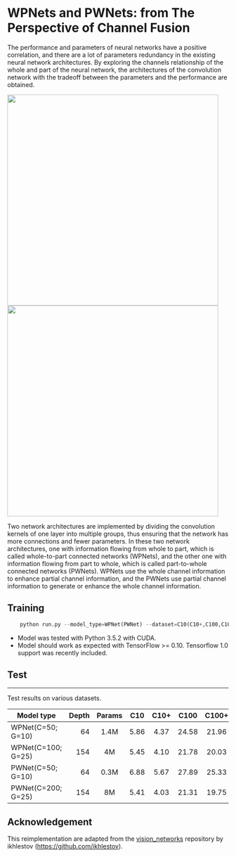 # WPNets and PWNets: from The Perspective of Channel Fusion

The performance and parameters of neural networks have a positive correlation, and there are a lot of parameters redundancy in the existing neural network architectures. By exploring the channels relationship of the whole and part of the neural network, the architectures of the convolution network with the tradeoff between the parameters and the performance are obtained. 

<img src="https://github.com/liangdaojun/W-P-Nets/blob/master/images/WPNets.jpg" width="480">
<img src="https://github.com/liangdaojun/W-P-Nets/blob/master/images/PWNets.jpg" width="480">

Two network architectures are implemented by dividing the convolution kernels of one layer into multiple groups, thus ensuring that the network has more connections and fewer parameters. In these two network architectures, one with information flowing from whole to part, which is called whole-to-part connected networks (WPNets), and the other one with information flowing from part to whole, which is called part-to-whole connected networks (PWNets). WPNets use the whole channel information to enhance partial channel information, and the PWNets use partial channel information to generate or enhance the whole channel information. 

## Training
```python
    python run.py --model_type=WPNet(PWNet) --dataset=C10(C10+,C100,C100+,SVHN) --initial_channel=50(72,96,100,120,150,180)
```

- Model was tested with Python 3.5.2 with CUDA.
- Model should work as expected with TensorFlow >= 0.10. Tensorflow 1.0 support was recently included.

## Test
-----
Test results on various datasets. 


|Model type         | Depth | Params | C10   | C10+  | C100  | C100+  | SVHN   |
| --------          | -----:| :----: |:----: |:----: |:----: | :----: | :----: |
|WPNet(C=50; G=10)  |  64   | 1.4M   | 5.86  | 4.37  | 24.58 | 21.96  | 1.71   |
|WPNet(C=100; G=25) |  154  |  4M    | 5.45  | 4.10  | 21.78 | 20.03  | 1.70   |
|PWNet(C=50; G=10)  |  64   |  0.3M  | 6.88  | 5.67  | 27.89 | 25.33  | 1.76   |
|PWNet(C=200; G=25) |  154  |  8M    | 5.41  | 4.03  | 21.31 | 19.75  | 1.56   |

## Acknowledgement
This reimplementation are adapted from the [vision_networks](https://github.com/ikhlestov/vision_networks) repository by ikhlestov (https://github.com/ikhlestov).
